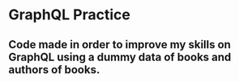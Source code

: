 <h1>GraphQL Practice </h1>

<h2>Code made in order to improve my skills on GraphQL using a dummy data of books and authors of books.</h2>
